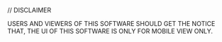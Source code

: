 // DISCLAIMER

USERS AND VIEWERS OF THIS SOFTWARE SHOULD GET THE NOTICE THAT, THE UI OF THIS SOFTWARE IS ONLY FOR MOBILE VIEW ONLY.
